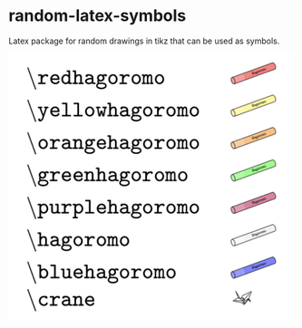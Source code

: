 # random-latex-symbols
Latex package for random drawings in tikz that can be used as symbols.

![Examples](example.png)
